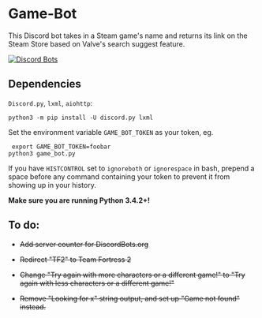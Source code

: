 # Game-Bot

This Discord bot takes in a Steam game's name and returns its link on the Steam Store based on Valve's search suggest feature.

[![Discord Bots](https://discordbots.org/api/widget/397546577314578433.svg)](https://discordbots.org/bot/397546577314578433)

## Dependencies

`Discord.py`, `lxml`, `aiohttp`:
```
python3 -m pip install -U discord.py lxml
```

Set the environment variable `GAME_BOT_TOKEN` as your token, eg.

```
 export GAME_BOT_TOKEN=foobar
python3 game_bot.py
```

If you have `HISTCONTROL` set to `ignoreboth` or `ignorespace` in bash,
prepend a space before any command containing your token to prevent it from
showing up in your history.

**Make sure you are running Python 3.4.2+!**

## To do:

* <del>Add server counter for DiscordBots.org</del>

* <del>Redirect "TF2" to Team Fortress 2</del>

* <del>Change "Try again with more characters or a different game!" to "Try again with less characters or a different game!"</del>

* <del>Remove "Looking for x" string output, and set up "Game not found" instead.</del>

